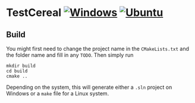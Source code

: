 # TestCereal [![Windows](https://github.com/Ahdhn/cereal/actions/workflows/Windows.yml/badge.svg)](https://github.com/Ahdhn/cereal/actions/workflows/Windows.yml) [![Ubuntu](https://github.com/Ahdhn/cereal/actions/workflows/Ubuntu.yml/badge.svg)](https://github.com/Ahdhn/cereal/actions/workflows/Ubuntu.yml)


## Build 
You might first need to change the project name in the `CMakeLists.txt` and the folder name and fill in any `TODO`. Then simply run 

```
mkdir build
cd build 
cmake ..
```

Depending on the system, this will generate either a `.sln` project on Windows or a `make` file for a Linux system. 
